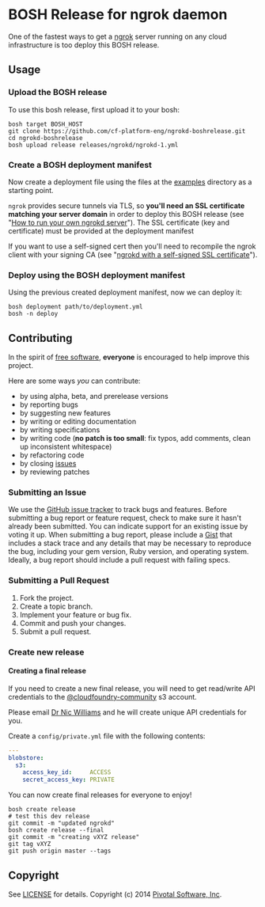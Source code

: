 # BOSH Release for ngrok daemon

One of the fastest ways to get a [ngrok](https://github.com/inconshreveable/ngrok) server running on any cloud infrastructure is too deploy this BOSH release.

## Usage

### Upload the BOSH release

To use this bosh release, first upload it to your bosh:

```
bosh target BOSH_HOST
git clone https://github.com/cf-platform-eng/ngrokd-boshrelease.git
cd ngrokd-boshrelease
bosh upload release releases/ngrokd/ngrokd-1.yml
```

### Create a BOSH deployment manifest

Now create a deployment file using the files at the [examples](https://github.com/cf-platform-eng/ngrokd-boshrelease/tree/master/examples) directory as a starting point.

`ngrok` provides secure tunnels via TLS, so **you'll need an SSL certificate matching your server domain** in order to deploy this BOSH release
(see "[How to run your own ngrokd server](https://github.com/inconshreveable/ngrok/blob/master/docs/SELFHOSTING.md)").
The SSL certificate (key and certificate) must be provided at the deployment manifest

If you want to use a self-signed cert then you'll need to recompile the ngrok client with your signing CA (see
"[ngrokd with a self-signed SSL certificate](https://gist.github.com/lyoshenka/002b7fbd801d0fd21f2f)").

### Deploy using the BOSH deployment manifest

Using the previous created deployment manifest, now we can deploy it:

```
bosh deployment path/to/deployment.yml
bosh -n deploy
```

## Contributing

In the spirit of [free software](http://www.fsf.org/licensing/essays/free-sw.html), **everyone** is encouraged to help improve this project.

Here are some ways *you* can contribute:

* by using alpha, beta, and prerelease versions
* by reporting bugs
* by suggesting new features
* by writing or editing documentation
* by writing specifications
* by writing code (**no patch is too small**: fix typos, add comments, clean up inconsistent whitespace)
* by refactoring code
* by closing [issues](https://github.com/cf-platform-eng/ngrokd-boshrelease/issues)
* by reviewing patches


### Submitting an Issue
We use the [GitHub issue tracker](https://github.com/cf-platform-eng/ngrokd-boshrelease/issues) to track bugs and features.
Before submitting a bug report or feature request, check to make sure it hasn't already been submitted. You can indicate
support for an existing issue by voting it up. When submitting a bug report, please include a
[Gist](http://gist.github.com/) that includes a stack trace and any details that may be necessary to reproduce the bug,
including your gem version, Ruby version, and operating system. Ideally, a bug report should include a pull request with
 failing specs.


### Submitting a Pull Request

1. Fork the project.
2. Create a topic branch.
3. Implement your feature or bug fix.
4. Commit and push your changes.
5. Submit a pull request.

### Create new release

#### Creating a final release

If you need to create a new final release, you will need to get read/write API credentials to the [@cloudfoundry-community](https://github.com/cloudfoundry-community) s3 account.

Please email [Dr Nic Williams](mailto:&#x64;&#x72;&#x6E;&#x69;&#x63;&#x77;&#x69;&#x6C;&#x6C;&#x69;&#x61;&#x6D;&#x73;&#x40;&#x67;&#x6D;&#x61;&#x69;&#x6C;&#x2E;&#x63;&#x6F;&#x6D;) and he will create unique API credentials for you.

Create a `config/private.yml` file with the following contents:

``` yaml
---
blobstore:
  s3:
    access_key_id:     ACCESS
    secret_access_key: PRIVATE
```

You can now create final releases for everyone to enjoy!

```
bosh create release
# test this dev release
git commit -m "updated ngrokd"
bosh create release --final
git commit -m "creating vXYZ release"
git tag vXYZ
git push origin master --tags
```

## Copyright

See [LICENSE](https://github.com/cf-platform-eng/ngrokd-boshrelease/blob/master/LICENSE) for details.
Copyright (c) 2014 [Pivotal Software, Inc](http://www.pivotal.io/).
